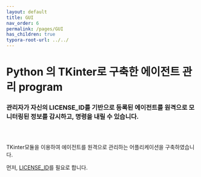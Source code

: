```yaml
---
layout: default
title: GUI
nav_order: 6
permalink: /pages/GUI
has_children: true
typora-root-url: ../../
---
```




# **Python 의 TKinter로 구축한 에이전트 관리 program**

### 관리자가 자신의 LICENSE_ID를 기반으로 등록된 에이전트를 원격으로 모니터링된 정보를 감시하고, 명령을 내릴 수 있습니다. 

### <br>

TKinter모듈을 이용하여 에이전트를 원격으로 관리하는 어플리케이션을 구축하였습니다.<br>

먼저, [LICENSE_ID](https://lastime1650.github.io/pages/structure#%EC%97%90%EC%9D%B4%EC%A0%84%ED%8A%B8-agent)를 필요로 합니다. 

